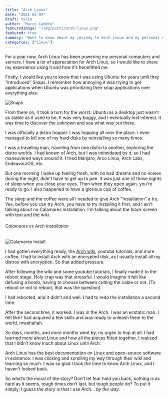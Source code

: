 ```yaml
---
title: "Arch Linux"
date: "2021-02-04"
draft: false
author: "Marco Cadete"
featuredImage: "/img/posts/arch-linux.png"
featured: true
summary: "Want to know about my journey to Arch Linux and my personal experience with Arch."
categories: ["Linux"]
---
```


For a year now, Arch Linux has been powering my personal computers and servers. I have a lot of appreciation for Arch Linux, so I would like to share my experience using it and how it’s benefitted me.  

Firstly, I would like you to know that I was using Ubuntu for years until they “introduced” Snaps. I remember how annoying it was trying to get applications when Ubuntu was prioritizing their snap applications over everything else.  


![Snaps](/img/posts/snaps.png)

From there on, it took a turn for the worst. Ubuntu as a desktop just wasn't as stable as it used to be.
 It was very buggy, and I eventually lost interest. It was time to discover the unknown and see what was out there.  

I was officially a distro hopper. I was hopping all over the place. I even managed to kill one of my hard disks by reinstalling so many times.  

I was a traveling man, traveling from one distro to another, exploring the distro worlds. I had known of Arch, but I was intimidated by it, so I had maneuvered ways around it. I tried Manjaro, Arco Linux, Arch Labs, EndeavourOS, etc.  

But one morning I woke up feeling fresh, with no bad dreams and no noises during the night, didn't have to get up to pee. It was just one of those nights of sleep when you close your eyes. Then when they open again, you're ready to go. I also happened to have a glorious cup of coffee.  

The sleep and the coffee were all I needed to give Arch "Installation" a try. Yes, before you can try Arch, you have to try installing it first, and I ain't talking about no Calamares installation. I'm talking about the black screen with text and the wiki.  

###### Calamares vs Arch Installation
![Calamares Install](/img/posts/calamares-vs-arch_install.png "Calamares vs Arch Installation")

I had gotten everything ready, the [Arch wiki](https://wiki.archlinux.org/), youtube tutorials, and more coffee. I had to install Arch with an encrypted disk, as I usually install all my distros with encryption. So that added pressure.  

After following the wiki and some youtube tutorials, I finally made it to the reboot stage. Holy crap was that stressful. I would imagine it felt like defusing a bomb, having to choose between cutting the cable or not. (To reboot or not to reboot, that was the question).  

I had rebooted, and it didn’t end well. I had to redo the installation a second time.  

After the second time, it worked. I was in the Arch. I was an ecstatic man. I felt like I had acquired a few skills and was ready to unleash them to the world, mwahahah.  

So days, months, and more months went by, no urges to hop at all. I had learned more about Linux and how all the pieces fitted together. I realized that I didn’t know much about Linux until Arch.  

Arch Linux has the best documentation on Linux and open-source software in existence. I was clicking and scrolling my way through their wiki and learning so much. I was so glad I took the time to know Arch Linux, and I haven't looked back.  

So what’s the moral of the story? Don’t let fear hold you back, nothing is as hard as it seems, tough times don’t last, but tough people do?
To put it simply, I guess the story is that I use Arch… *by the way*.
